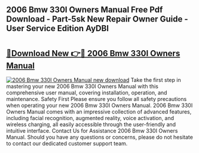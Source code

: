 ## 2006 Bmw 330I Owners Manual Free Pdf Download - Part-5sk New Repair Owner Guide - User Service Edition AyDBl

# <h2><a href="http://bc25217.oget.top/?id=2006+Bmw+330I+Owners+Manual">🔗Download New 👉🔴 2006 Bmw 330I Owners Manual</a></h2>

[![2006 Bmw 330I Owners Manual new download](https://i.imgur.com/5g1atiW.png)](http://bc25217.oget.top/?id=2006+Bmw+330I+Owners+Manual)
Take the first step in mastering your new 2006 Bmw 330I Owners Manual with this comprehensive user manual, covering installation, operation, and maintenance. Safety First Please ensure you follow all safety precautions when operating your new 2006 Bmw 330I Owners Manual. 2006 Bmw 330I Owners Manual comes with an impressive collection of advanced features, including facial recognition, augmented reality, voice activation, and wireless charging, all easily accessible through the user-friendly and intuitive interface. Contact Us for Assistance 2006 Bmw 330I Owners Manual. Should you have any questions or concerns, please do not hesitate to contact our dedicated customer support team.
